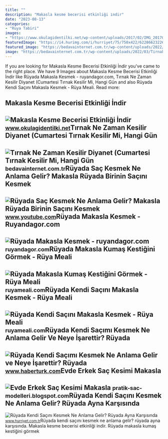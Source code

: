 ```yaml
---
title: ""
description: "Makasla kesme becerisi etkinliği i̇ndir"
date: "2023-08-13"
categories:
- "Ruya Tabiri"
images:
- "https://www.okulagidentilki.net/wp-content/uploads/2017/02/IMG_20170224_122126-1024x768.jpg"
featuredImage: "https://i4.hurimg.com/i/hurriyet/75/750x422/622866232269a233b490f29d.jpg"
featured_image: "https://bedavainternet.com.tr/wp-content/uploads/2022/03/Tirnak-Ne-Zaman-Kesilir-Diyanet.jpg"
image: "https://bedavainternet.com.tr/wp-content/uploads/2022/03/Tirnak-Ne-Zaman-Kesilir-Diyanet.jpg"
---
```


If you are looking for Makasla Kesme Becerisi Etkinliği İndir you've came to the right place. We have 9 Images about Makasla Kesme Becerisi Etkinliği İndir like Rüyada Makasla Kesmek - ruyandagor.com, Tırnak Ne Zaman Kesilir Diyanet (Cumartesi Tırnak Kesilir Mi, Hangi Gün and also Rüyada Kendi Saçını Makasla Kesmek - Rüya Meali. Read more:

Makasla Kesme Becerisi Etkinliği İndir
--------------------------------------

 ![Makasla Kesme Becerisi Etkinliği İndir](https://www.okulagidentilki.net/wp-content/uploads/2017/02/IMG_20170224_122126-1024x768.jpg) <small>www.okulagidentilki.net</small>Tırnak Ne Zaman Kesilir Diyanet (Cumartesi Tırnak Kesilir Mi, Hangi Gün
-----------------------------------------------------------------------

 ![Tırnak Ne Zaman Kesilir Diyanet (Cumartesi Tırnak Kesilir Mi, Hangi Gün](https://bedavainternet.com.tr/wp-content/uploads/2022/03/Tirnak-Ne-Zaman-Kesilir-Diyanet.jpg) <small>bedavainternet.com.tr</small>Rüyada Saç Kesmek Ne Anlama Gelir? Makasla Rüyada Birinin Saçını Kesmek
-----------------------------------------------------------------------

 ![Rüyada Saç Kesmek Ne Anlama Gelir? Makasla Rüyada Birinin Saçını Kesmek](https://i.ytimg.com/vi/KHD6Km-fsrc/maxresdefault.jpg) <small>www.youtube.com</small>Rüyada Makasla Kesmek - Ruyandagor.com
--------------------------------------

 ![Rüyada Makasla Kesmek - ruyandagor.com](https://images.ruyandagor.com/2017/04/makasla-kesmek-1344.jpg) <small>ruyandagor.com</small>Rüyada Makasla Kumaş Kestiğini Görmek - Rüya Meali
--------------------------------------------------

 ![Rüyada Makasla Kumaş Kestiğini Görmek - Rüya Meali](http://ruyameali.com/wp-content/uploads/2030/06/1-5.jpg) <small>ruyameali.com</small>Rüyada Kendi Saçını Makasla Kesmek - Rüya Meali
-----------------------------------------------

 ![Rüyada Kendi Saçını Makasla Kesmek - Rüya Meali](http://ruyameali.com/wp-content/uploads/2019/02/084844_B97066816C0A44A7912BE4201CD9C112.jpg) <small>ruyameali.com</small>Rüyada Kendi Saçımı Kesmek Ne Anlama Gelir Ve Neye İşarettir? Rüyada
--------------------------------------------------------------------

 ![Rüyada Kendi Saçımı Kesmek Ne Anlama Gelir ve Neye İşarettir? Rüyada](https://im.haberturk.com/l/2022/11/22/ver1688552324/3540758/jpg/1920x1080) <small>www.haberturk.com</small>Evde Erkek Saç Kesimi Makasla
-----------------------------

 ![Evde Erkek Saç Kesimi Makasla](https://i.ytimg.com/vi/xkDSolSl9Jk/maxresdefault.jpg) <small>pratik-sac-modelleri.blogspot.com</small>Rüyada Kendi Saçını Kesmek Ne Anlama Gelir? Rüyada Ayna Karşısında
------------------------------------------------------------------

 ![Rüyada Kendi Saçını Kesmek Ne Anlama Gelir? Rüyada Ayna Karşısında](https://i4.hurimg.com/i/hurriyet/75/750x422/622866232269a233b490f29d.jpg) <small>www.hurriyet.com.tr</small>Rüyada kendi saçını kesmek ne anlama gelir? rüyada ayna karşısında. Makasla kesme becerisi etkinliği i̇ndir. Rüyada makasla kumaş kestiğini görmek
